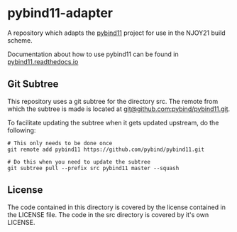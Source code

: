 # pybind11-adapter

A repository which adapts the [pybind11](https://github.com:pybind/pybind11) project for use in the NJOY21 build scheme.

Documentation about how to use pybind11 can be found in [pybind11.readthedocs.io](https://pybind11.readthedocs.io)

## Git Subtree

This repository uses a git subtree for the directory src. The remote from which the subtree is made is located at [git@github.com:pybind/pybind11.git]().

To facilitate updating the subtree when it gets updated upstream, do the following:

```
# This only needs to be done once
git remote add pybind11 https://github.com/pybind/pybind11.git

# Do this when you need to update the subtree
git subtree pull --prefix src pybind11 master --squash
```

## License

The code contained in this directory is covered by the license contained in the LICENSE file. The code in the src directory is covered by it's own LICENSE.
